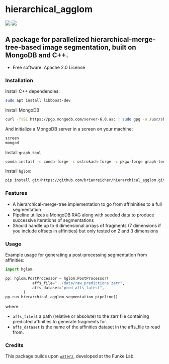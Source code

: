 # hierarchical_agglom

[![](https://img.shields.io/pypi/pyversions/mwatershed.svg)](https://pypi.python.org/pypi/mwatershed)
[![](https://img.shields.io/badge/code%20style-black-000000.svg)](https://github.com/ambv/black)


## A package for parallelized hierarchical-merge-tree-based image segmentation, built on MongoDB and C++.



* Free software: Apache 2.0 License

### Installation

Install C++ dependencies:

```bash
sudo apt install libboost-dev
```


Install MongoDB:

```bash
curl -fsSL https://pgp.mongodb.com/server-6.0.asc | sudo gpg -o /usr/share/keyrings/mongodb-server-6.0.gpg --dearmor
```


And initialize a MongoDB server in a screen on your machine:

```bash
screen
mongod
```

Install ``graph_tool``

```bash
conda install -c conda-forge -c ostrokach-forge -c pkgw-forge graph-tool
```

Install `hglom`:

```bash
pip install git+https://github.com/brianreicher/hierarchical_agglom.git
```

### Features

* A hierarchical-merge-tree implementation to go from affininities to a full segmentation
* Pipeline utilizes a MongoDB RAG along with seeded data to produce successive iterations of segmentations
* Should handle up to 6 dimensional arrays of fragments (7 dimensions if you include offsets in affinities) but only tested on 2 and 3 dimensions

### Usage

Example usage for generating a post-processing segmentation from affinities:

```python
import hglom

pp: hglom.PostProcessor = hglom.PostProcessor(
            affs_file="../data/raw_predictions.zarr",
            affs_dataset="pred_affs_latest",
        )
pp.run_hierarchical_agglom_segmentation_pipeline()
```
where:
* `affs_file` is a path (relative or absolute) to the zarr file containing predicted affinities to generate fragments for.
* `affs_dataset` is the name of the affinities dataset in the affs_file to read from.


### Credits

This package builds upon [`waterz`](https://github.com/funkey/waterz/tree/master), developed at the Funke Lab.